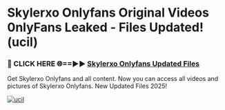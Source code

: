 # Skylerxo Onlyfans Original Videos 0nlyFans Leaked - Files Updated! (ucil)

<h3>🔴 CLICK HERE 🌐==►► <a href="https://tinyurl.com/ehrbuxhb" rel="nofollow">Skylerxo Onlyfans Updated Files</a></h3>

Get Skylerxo Onlyfans and all content. Now you can access all videos and pictures of Skylerxo Onlyfans. New Updated Files 2025!

[![ucil](https://i.imgur.com/lVYEuWS.gif)](https://tinyurl.com/ehrbuxhb)
